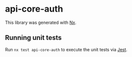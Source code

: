 # api-core-auth

This library was generated with [Nx](https://nx.dev).

## Running unit tests

Run `nx test api-core-auth` to execute the unit tests via [Jest](https://jestjs.io).
